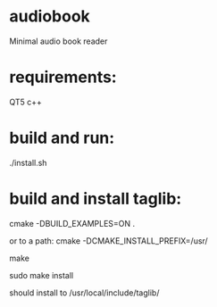 # audiobook
Minimal audio book reader

# requirements:
QT5
c++

# build and run:
./install.sh

# build and install taglib:

cmake -DBUILD_EXAMPLES=ON .

or to a path: cmake -DCMAKE_INSTALL_PREFIX=/usr/

make

sudo make install

should install to /usr/local/include/taglib/
